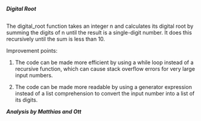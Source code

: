 ***Digital Root***

##

The digital_root function takes an integer n and calculates its digital root by summing the digits of n until the result is a single-digit number. It does this recursively until the sum is less than 10.

Improvement points:

1) The code can be made more efficient by using a while loop instead of a recursive function, which can cause stack overflow errors for very large input numbers.


2) The code can be made more readable by using a generator expression instead of a list comprehension to convert the input number into a list of its digits.

***Analysis by Matthias and Ott***
